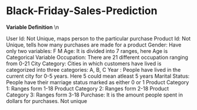 # Black-Friday-Sales-Prediction

**Variable Definition** \n

User Id: Not Unique, maps person to the particular purchase
Product Id: Not Unique, tells how many purchases are made for a product
Gender: Have only two variables: F M
Age: It is divided into 7 ranges, here Age is Categorical Variable
Occupation: There are 21 different occupation ranging from 0-21
City Category: Cities in which customers have lived is categorized into three categories: A, B, C
Year : People have lived in the current city for 0-5 years. Here 5 could mean atleast 5 years
Marital Status: People have their marriage status marked as either 0 or 1
Product Category 1: Ranges form 1-18
Product Category 2: Ranges form 2-18
Product Category 3: Ranges form 3-18
Purchase: It is the amount people spent in dollars for purchases. Not unique
